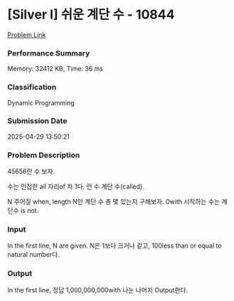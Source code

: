 <!-- Official English translation (US) — human-reviewed -->
<!-- Original: README.md -->
<!-- Translation generated: 2025-10-26 16:46:49 UTC -->

# [Silver I] 쉬운 계단 수 - 10844 

[Problem Link](https://www.acmicpc.net/problem/10844) 

### Performance Summary

Memory: 32412 KB, Time: 36 ms

### Classification

Dynamic Programming

### Submission Date

2025-04-29 13:50:21

### Problem Description

<p>45656란 수 보자.</p>

<p> 수는 인접한 all 자리of 차 1다. 런 수 계단 수(called).</p>

<p>N 주어질 when, length N인 계단 수 총 몇  있는지 구해보자. 0with 시작하는 수는 계단수 is not.</p>

### Input 

 <p>In the first line, N are given. N은 1보다 크거나 같고, 100less than or equal to natural number다.</p>

### Output 

 <p>In the first line, 정답 1,000,000,000with 나눈 나머지 Output한다.</p>

